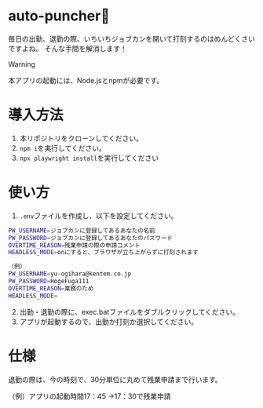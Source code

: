 # auto-puncher👊
毎日の出勤、退勤の際、いちいちジョブカンを開いて打刻するのはめんどくさいですよね。
そんな手間を解消します！

> [!WARNING]
> 本アプリの起動には、Node.jsとnpmが必要です。

# 導入方法

1. 本リポジトリをクローンしてください。
2. `npm i`を実行してください。
3. `npx playwright install`を実行してください

# 使い方
1. `.env`ファイルを作成し、以下を設定してください。
```bash
PW_USERNAME=ジョブカンに登録してあるあなたの名前
PW_PASSWORD=ジョブカンに登録してあるあなたのパスワード
OVERTIME_REASON=残業申請の際の申請コメント
HEADLESS_MODE=onにすると、ブラウザが立ち上がらずに打刻されます
```
```bash
（例）
PW_USERNAME=yu-ogihara@kentem.co.jp
PW_PASSWORD=HogeFuga111
OVERTIME_REASON=業務のため
HEADLESS_MODE=
```

2. 出勤・退勤の際に、exec.batファイルをダブルクリックしてください。
3. アプリが起動するので、出勤か打刻か選択してください。

# 仕様
退勤の際は、今の時刻で、30分単位に丸めて残業申請まで行います。

（例）アプリの起動時間17：45
→17：30で残業申請
